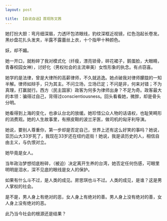 ```yaml
---
layout: post

title: 【自说自话】首观陈文茜
---
```


她打扮大胆：弯月细深眉，力透环包浓眼线，豹纹深框近视镜，红色泡起长卷发。黑纱盘花扎头发夹，半露不露蕾丝上衣，十个指甲十种颜色。

妖，却不媚。

她一开口，就粉碎了我对模式化（纤瘦，漂亮锁骨，碎花裙子，鹅蛋脸，大眼睛，青春校园女神），讨好化（男权社会的主流审美）女性形象的执念。有点窃喜。

她学的是法律，曾是大律所的高薪律师，不久就逃逸。她点破我对律师朦胧的一知半解。律师如辩手，只为其主。不问立场，立场已定；不问是非，何来对错；不为真理，打赢就行。西方（民主国家）政客为何多为律师出身？不足为奇。政客最大的本领：骗得过自己，背得过conscientiousness。回头看看她，微胖，却是骨头分明。

她看得到上海的变化，也承认台北的放缓。她珍惜公众人物的话语权，也耻笑畸形的消费观。她的人生故事里，有擦皮鞋的波兰牙医，做司机的匈牙利导演。

她说，要别人尊重你，第一步却是否定自己，世界上还有这么好笑的事吗？她说，亚历山大33岁死了，我现在33岁还在纽约逛街！她说，我是读历史的人，相信自由主义，与仇恨对立。

她毕竟是女人。

当年政治梦想彻底粉碎，（被迫）决定离开生养的台湾，她否定任何伤感，可眼里明明是泪水，深不见底的眼线是女人的保护。

如果有什么斗不过，是人类的成见。房思琪也斗不过。人类的成见，是谁？这是男人掌权的社会。

是不是，男人身上有绝对的恶，女人身上有绝对的善。男人身上没有绝对的善，女人身上没有绝对的恶。

此乃当今社会的根源还是结果？






